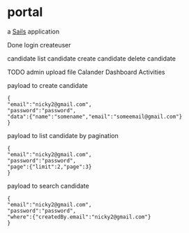 # portal

a [Sails](http://sailsjs.org) application

Done
login
createuser

candidate
list candidate
create candidate
delete candidate


TODO
admin
upload file
Calander
Dashboard
Activities



payload to create candidate
```
{
"email":"nicky2@gmail.com",
"password":"password",
"data":{"name":"somename","email":"someemail@gmail.com"}
}
```

payload to list candidate by pagination

```
{
"email":"nicky2@gmail.com",
"password":"password",
"page":{"limit":2,"page":3}
}
```


payload to search candidate

```
{
"email":"nicky2@gmail.com",
"password":"password",
"where":{"createdBy.email":"nicky2@gmail.com"}
}
```
